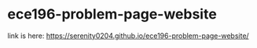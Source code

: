# ece196-problem-page-website

link is here: https://serenity0204.github.io/ece196-problem-page-website/
